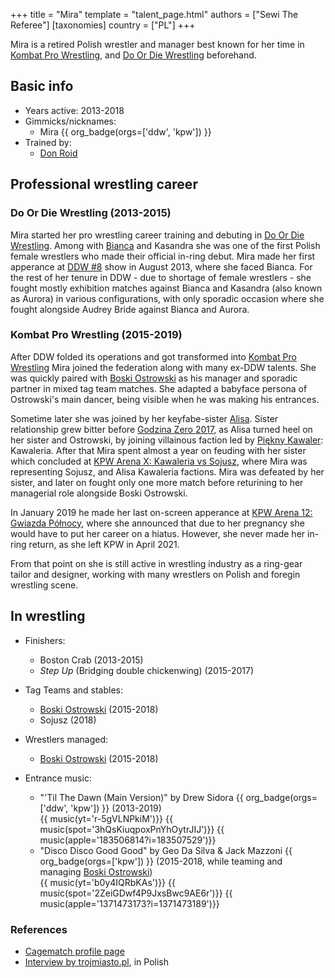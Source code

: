 +++
title = "Mira"
template = "talent_page.html"
authors = ["Sewi The Referee"]
[taxonomies]
country = ["PL"]
+++

Mira is a retired Polish wrestler and manager best known for her time in [Kombat Pro Wrestling](@/o/kpw.md), and [Do Or Die Wrestling](@/o/ddw.md) beforehand.

## Basic info

* Years active: 2013-2018
* Gimmicks/nicknames:
  - Mira {{ org_badge(orgs=['ddw', 'kpw']) }}
* Trained by:
  - [Don Roid](@/w/don-roid.md)
 
## Professional wrestling career

### Do Or Die Wrestling (2013-2015)

Mira started her pro wrestling career training and debuting in [Do Or Die Wrestling](@/o/ddw.md). Among with [Bianca](@/w/bianca.md) and Kasandra she was one of the first Polish female wrestlers who made their official in-ring debut. Mira made her first apperance at [DDW #8](@/e/ddw/2013-08-17-ddw-8.md) show in August 2013, where she faced Bianca. For the rest of her tenure in DDW - due to shortage of female wrestlers - she fought mostly exhibition matches against Bianca and Kasandra (also known as Aurora) in various configurations, with only sporadic occasion where she fought alongside Audrey Bride against Bianca and Aurora.

### Kombat Pro Wrestling (2015-2019)

After DDW folded its operations and got transformed into [Kombat Pro Wrestling](@/o/kpw.md) Mira joined the federation along with many ex-DDW talents. She was quickly paired with [Boski Ostrowski](@/w/ostrowski.md) as his manager and sporadic partner in mixed tag team matches. She adapted a babyface persona of Ostrowski's main dancer, being visible when he was making his entrances. 

Sometime later she was joined by her keyfabe-sister [Alisa](@/w/alisa.md). Sister relationship grew bitter before [Godzina Zero 2017](@/e/kpw/2017-08-12-kpw-godzina-zero-2017.md), as Alisa turned heel on her sister and Ostrowski, by joining villainous faction led by [Piękny Kawaler](@/w/piekny-kawaler.md): Kawaleria. After that Mira spent almost a year on feuding with her sister which concluded at [KPW Arena X: Kawaleria vs Sojusz](@/e/kpw/2018-05-26-kpw-arena-x-kawaleria-vs-sojusz.md), where Mira was representing Sojusz, and Alisa Kawaleria factions. Mira was defeated by her sister, and later on fought only one more match before returining to her managerial role alongside Boski Ostrowski.

In January 2019 he made her last on-screen apperance at [KPW Arena 12: Gwiazda Północy](@/e/kpw/2019-01-19-kpw-arena-12-gwiazda-polnocy.md), where she announced that due to her pregnancy she would have to put her career on a hiatus. However, she never made her in-ring return, as she left KPW in April 2021. 

From that point on she is still active in wrestling industry as a ring-gear tailor and designer, working with many wrestlers on Polish and foregin wrestling scene.

## In wrestling

* Finishers:
  - Boston Crab (2013-2015)
  - _Step Up_ (Bridging double chickenwing) (2015-2017)
    
* Tag Teams and stables:
  - [Boski Ostrowski](@/w/ostrowski.md) (2015-2018)
  - Sojusz (2018)
    
* Wrestlers managed:
  - [Boski Ostrowski](@/w/ostrowski.md) (2015-2018)

* Entrance music:
  - "'Til The Dawn (Main Version)" by Drew Sidora
    {{ org_badge(orgs=['ddw', 'kpw']) }} (2013-2019) <br>
    {{ music(yt='r-5gVLNPkiM')}}
    {{ music(spot='3hQsKiuqpoxPnYhOytrJIJ')}}
    {{ music(apple='183506814?i=183507529')}}
  - "Disco Disco Good Good" by Geo Da Silva & Jack Mazzoni
    {{ org_badge(orgs=['kpw']) }} (2015-2018, while teaming and managing [Boski Ostrowski](@/w/ostrowski.md)) <br>
    {{ music(yt='b0y4IQRbKAs')}}
    {{ music(spot='2ZeiGDwf4P9JxsBwc9AE6r')}}
    {{ music(apple='1371473173?i=1371473189')}}
### References

* [Cagematch profile page](https://www.cagematch.net/?id=2&nr=16119)
* [Interview by trojmiasto.pl](https://rozrywka.trojmiasto.pl/Dziewczyna-z-ringu-o-golebim-sercu-n110167.html), in Polish
